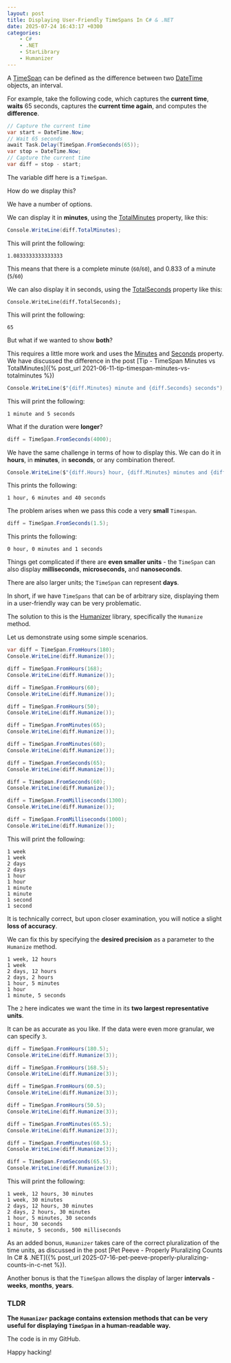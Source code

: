 ```yaml
---
layout: post
title: Displaying User-Friendly TimeSpans In C# & .NET
date: 2025-07-24 16:43:17 +0300
categories:
    - C#
    - .NET
    - StarLibrary
    - Humanizer
---
```


A [TimeSpan](https://learn.microsoft.com/en-us/dotnet/api/system.timespan?view=net-9.0) can be defined as the difference between two [DateTime](https://learn.microsoft.com/en-us/dotnet/api/system.datetime?view=net-9.0) objects, an interval.

For example, take the following code, which captures the **current time**, **waits** 65 seconds, captures the **current time again**, and computes the **difference**.

```c#
// Capture the current time
var start = DateTime.Now;
// Wait 65 seconds
await Task.Delay(TimeSpan.FromSeconds(65));
var stop = DateTime.Now;
// Capture the current time
var diff = stop - start;
```

The variable diff here is a `TimeSpan`.

How do we display this?

We have a number of options.

We can display it in **minutes**, using the [TotalMinutes](https://learn.microsoft.com/en-us/dotnet/api/system.timespan.totalminutes?view=net-9.0) property, like this:

```c#
Console.WriteLine(diff.TotalMinutes);
```

This will print the following:

```plaintext
1.0833333333333333
```

This means that there is a complete minute (`60`/`60`), and 0.833 of a minute (`5`/`60`)

We can also display it in seconds, using the [TotalSeconds](https://learn.microsoft.com/en-us/dotnet/api/system.timespan.totalminutes?view=net-9.0) property like this:

```plaintext
Console.WriteLine(diff.TotalSeconds);
```

This will print the following:

```plaintext
65
```

But what if we wanted to show **both**?

This requires a little more work and uses the [Minutes](https://learn.microsoft.com/en-us/dotnet/api/system.timespan.minutes?view=net-9.0) and [Seconds](https://learn.microsoft.com/en-us/dotnet/api/system.timespan.seconds?view=net-9.0) property. We have discussed the difference in the post [Tip - TimeSpan Minutes vs TotalMinutes]({% post_url 2021-06-11-tip-timespan-minutes-vs-totalminutes %})

```c#
Console.WriteLine($"{diff.Minutes} minute and {diff.Seconds} seconds");
```

This will print the following:

```plaintext
1 minute and 5 seconds
```

What if the duration were **longer**? 

```c#
diff = TimeSpan.FromSeconds(4000);
```

We have the same challenge in terms of how to display this. We can do it in **hours**, in **minutes**, in **seconds**, or any combination thereof.

```c#
Console.WriteLine($"{diff.Hours} hour, {diff.Minutes} minutes and {diff.Seconds} seconds");
```

This prints the following:

```plaintext
1 hour, 6 minutes and 40 seconds
```

The problem arises when we pass this code a very **small** `Timespan`.

```c#
diff = TimeSpan.FromSeconds(1.5);
```

This prints the following:

```plaintext
0 hour, 0 minutes and 1 seconds
```

Things get complicated if there are **even smaller units** - the `TimeSpan` can also display **milliseconds**, **microseconds,** and **nanoseconds**. 

There are also larger units; the `TimeSpan` can represent **days**.

In short, if we have `TimeSpans` that can be of arbitrary size, displaying them in a user-friendly way can be very problematic.

The solution to this is the [Humanizer](https://github.com/Humanizr/Humanizer) library, specifically the `Humanize` method.

Let us demonstrate using some simple scenarios.

```c#
var diff = TimeSpan.FromHours(180);
Console.WriteLine(diff.Humanize());

diff = TimeSpan.FromHours(168);
Console.WriteLine(diff.Humanize());

diff = TimeSpan.FromHours(60);
Console.WriteLine(diff.Humanize());

diff = TimeSpan.FromHours(50);
Console.WriteLine(diff.Humanize());

diff = TimeSpan.FromMinutes(65);
Console.WriteLine(diff.Humanize());

diff = TimeSpan.FromMinutes(60);
Console.WriteLine(diff.Humanize());

diff = TimeSpan.FromSeconds(65);
Console.WriteLine(diff.Humanize());

diff = TimeSpan.FromSeconds(60);
Console.WriteLine(diff.Humanize());

diff = TimeSpan.FromMilliseconds(1300);
Console.WriteLine(diff.Humanize());

diff = TimeSpan.FromMilliseconds(1000);
Console.WriteLine(diff.Humanize());
```

This will print the following:

```plaintext
1 week
1 week
2 days
2 days
1 hour
1 hour
1 minute
1 minute
1 second
1 second

```

It is technically correct, but upon closer examination, you will notice a slight **loss of accuracy**.

We can fix this by specifying the **desired precision** as a parameter to the `Humanize` method.

```plaintext
1 week, 12 hours
1 week
2 days, 12 hours
2 days, 2 hours
1 hour, 5 minutes
1 hour
1 minute, 5 seconds

```

The `2` here indicates we want the time in its **two largest representative units**.

It can be as accurate as you like. If the data were even more granular, we can specify `3`.

```c#
diff = TimeSpan.FromHours(180.5);
Console.WriteLine(diff.Humanize(3));

diff = TimeSpan.FromHours(168.5);
Console.WriteLine(diff.Humanize(3));

diff = TimeSpan.FromHours(60.5);
Console.WriteLine(diff.Humanize(3));

diff = TimeSpan.FromHours(50.5);
Console.WriteLine(diff.Humanize(3));

diff = TimeSpan.FromMinutes(65.5);
Console.WriteLine(diff.Humanize(3));

diff = TimeSpan.FromMinutes(60.5);
Console.WriteLine(diff.Humanize(3));

diff = TimeSpan.FromSeconds(65.5);
Console.WriteLine(diff.Humanize(3));
```

This will print the following:

```plaintext
1 week, 12 hours, 30 minutes
1 week, 30 minutes
2 days, 12 hours, 30 minutes
2 days, 2 hours, 30 minutes
1 hour, 5 minutes, 30 seconds
1 hour, 30 seconds
1 minute, 5 seconds, 500 milliseconds
```

As an added bonus, `Humanizer` takes care of the correct pluralization of the time units, as discussed in the post [Pet Peeve - Properly Pluralizing Counts In C# & .NET]({% post_url 2025-07-16-pet-peeve-properly-pluralizing-counts-in-c-net %}).

Another bonus is that the `TimeSpan` allows the display of larger **intervals** - **weeks**, **months**, **years**.

### TLDR

**The `Humanizer` package contains extension methods that can be very useful for displaying `TimeSpan` in a human-readable way.**

The code is in my GitHub.

Happy hacking!
